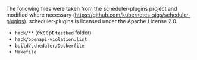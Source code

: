 
The following files were taken from the scheduler-plugins project and modified where necessary (https://github.com/kubernetes-sigs/scheduler-plugins). 
scheduler-plugins is licensed under the Apache License 2.0.

* `hack/**` (except `testbed` folder)
* `hack/openapi-violation.list`
* `build/scheduler/Dockerfile`
* `Makefile`

